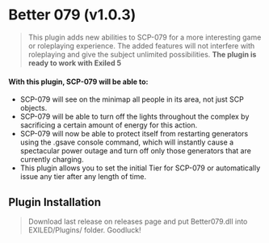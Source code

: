 # Better 079 (v1.0.3)
> This plugin adds new abilities to SCP-079 for a more interesting game or roleplaying experience. The added features will not interfere with roleplaying and give the subject unlimited possibilities. **The plugin is ready to work with Exiled 5**
> 
#### With this plugin, SCP-079 will be able to:
- SCP-079 will see on the minimap all people in its area, not just SCP objects.
- SCP-079 will be able to turn off the lights throughout the complex by sacrificing a certain amount of energy for this action.
- SCP-079 will now be able to protect itself from restarting generators using the .gsave console command, which will instantly cause a spectacular power outage and turn off only those generators that are currently charging.
- This plugin allows you to set the initial Tier for SCP-079 or automatically issue any tier after any length of time.

## Plugin Installation
> Download last release on releases page and put Better079.dll into EXILED/Plugins/ folder. Goodluck!
